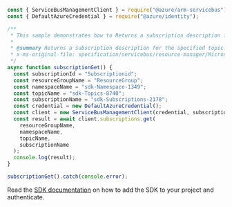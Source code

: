 ```javascript
const { ServiceBusManagementClient } = require("@azure/arm-servicebus");
const { DefaultAzureCredential } = require("@azure/identity");

/**
 * This sample demonstrates how to Returns a subscription description for the specified topic.
 *
 * @summary Returns a subscription description for the specified topic.
 * x-ms-original-file: specification/servicebus/resource-manager/Microsoft.ServiceBus/stable/2021-11-01/examples/Subscriptions/SBSubscriptionGet.json
 */
async function subscriptionGet() {
  const subscriptionId = "Subscriptionid";
  const resourceGroupName = "ResourceGroup";
  const namespaceName = "sdk-Namespace-1349";
  const topicName = "sdk-Topics-8740";
  const subscriptionName = "sdk-Subscriptions-2178";
  const credential = new DefaultAzureCredential();
  const client = new ServiceBusManagementClient(credential, subscriptionId);
  const result = await client.subscriptions.get(
    resourceGroupName,
    namespaceName,
    topicName,
    subscriptionName
  );
  console.log(result);
}

subscriptionGet().catch(console.error);
```

Read the [SDK documentation](https://github.com/Azure/azure-sdk-for-js/blob/%40azure%2Farm-servicebus_6.0.0/sdk/servicebus/arm-servicebus/README.md) on how to add the SDK to your project and authenticate.
